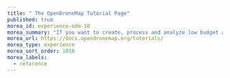 ```yaml
---
title: " The OpenDroneMap Tutorial Page"
published: true
morea_id: experience-odm-10
morea_summary: "If you want to create, process and analyze low budget aerial imagery, there was no serious alternative to proprietary and costly black box systems before Opendronemap. OpenDroneMap offers a free, serious, powerful and open source choice."
morea_url: https://docs.opendronemap.org/tutorials/
morea_type: experience
morea_sort_order: 1010
morea_labels:
  - reference
---
```

